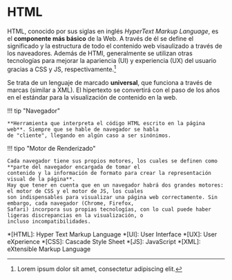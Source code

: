 # HTML

HTML, conocido por sus siglas en inglés _HyperText Markup Language_, es el **componente más básico** de la Web. A
través de él se define el significado y la estructura de todo el contenido web visaulizado a través de los naveadores.
Además de HTMl, generalmente se utilizan otras tecnologías para mejorar la apariencia (UI) y experiencia (UX) del
usuario gracias a CSS y JS, respectivamente.[^1]

Se trata de un lenguaje de marcado **universal**, que funciona a través de marcas (similar a XML). El hipertexto se
convertirá con el paso de los años en el estándar para la visualización de contenido en la web.

!!! tip "Navegador"

    **Herramienta que interpreta el código HTML escrito en la página web**. Siempre que se hable de navegador se habla
    de "cliente", llegando en algún caso a ser sinónimos.

!!! tipo "Motor de Renderizado"

    Cada navegador tiene sus propios motores, los cuales se definen como **parte del navegador encargada de tomar el
    contenido y la información de formato para crear la representación visual de la página**.  
    Hay que tener en cuenta que en un navegador habrá dos grandes motores: el motor de CSS y el motor de JS, los cuales
    son indispensables para visualizar una página web correctamente. Sin embargo, cada navegador (Chrome, Firefox,
    Safari) incorpora sus propias tecnologías, con lo cual puede haber ligeras discrepancias en la visualización, o
    incluso incompatibilidades.


[^1]: Lorem ipsum dolor sit amet, consectetur adipiscing elit.

*[HTML]: Hyper Text Markup Language
*[UI]: User Interface
*[UX]: User eXperience
*[CSS]: Cascade Style Sheet
*[JS]: JavaScript
*[XML]: eXtensible Markup Language
